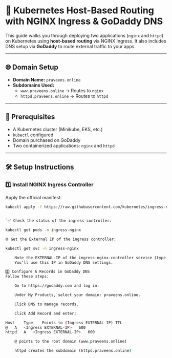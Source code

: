 # 🚀 Kubernetes Host-Based Routing with NGINX Ingress & GoDaddy DNS

This guide walks you through deploying two applications (`nginx` and `httpd`) on Kubernetes using **host-based routing** via NGINX Ingress. It also includes DNS setup via **GoDaddy** to route external traffic to your apps.

---

## 🌐 Domain Setup

- **Domain Name:** `praveens.online`
- **Subdomains Used:**
  - `www.praveens.online` → Routes to `nginx`
  - `httpd.praveens.online` → Routes to `httpd`

---

## 🧰 Prerequisites

- A Kubernetes cluster (Minikube, EKS, etc.)
- `kubectl` configured
- Domain purchased on GoDaddy
- Two containerized applications: `nginx` and `httpd`

---

## 🛠️ Setup Instructions

### 1️⃣ Install NGINX Ingress Controller

Apply the official manifest:

```bash
kubectl apply -f https://raw.githubusercontent.com/kubernetes/ingress-nginx/controller-v1.9.6/deploy/static/provider/cloud/deploy.yaml


`✅ Check the status of the ingress controller:

kubectl get pods -n ingress-nginx

🌐 Get the External IP of the ingress controller:

kubectl get svc -n ingress-nginx

    Note the EXTERNAL-IP of the ingress-nginx-controller service (type: LoadBalancer).
    You’ll use this IP in GoDaddy DNS settings.

2️⃣ Configure A Records in GoDaddy DNS
Follow these steps:

    Go to https://godaddy.com and log in.

    Under My Products, select your domain: praveens.online.

    Click DNS to manage records.

    Click Add Record and enter:

Host	Type	Points to (Ingress EXTERNAL-IP)	TTL
@	A	<Ingress EXTERNAL-IP>	600
httpd	A	<Ingress EXTERNAL-IP>	600

    @ points to the root domain (www.praveens.online)

    httpd creates the subdomain (httpd.praveens.online)
